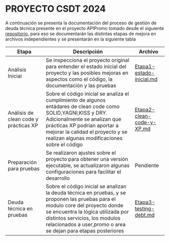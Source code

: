 # PROYECTO CSDT 2024 

A continuación se presenta la documentación del proceso de gestión de deuda técnica 
presente en el proyecto APIPromo tomado desde el siguiente [repositorio](https://github.com/AhmadRiza/APIPromo/tree/master),
para eso se documentarán las distintas etapas de mejora en archivos independientes y se presentarán en la siguiente tabla


| Etapa                                 | Descripción                                                                                                                                                                                                                                                               | Archivo                                                            |
|---------------------------------------|---------------------------------------------------------------------------------------------------------------------------------------------------------------------------------------------------------------------------------------------------------------------------|--------------------------------------------------------------------|
| Análisis Inicial                      | Se inspecciona el proyecto original para entender el estado inicial del proyecto y las posibles mejoras en aspectos como el código, la documentación y las pruebas                                                                                                        | [Etapa1-estado-inicial.md](resources%2FEtapa1-estado-inicial.md)   |
| Análisis de clean code y prácticas XP | Sobre el código inicial se analiza el cumplimiento de algunos entádares de clean code como SOLID,YAGNI,KISS y DRY. Adicionalmente se analizan que prácticas XP podrían aportar a mejorar la calidad el proyecto y se realizan algunas modificaciones sobre el código      | [Etapa2-clean-code-y-XP.md](resources%2FEtapa2-clean-code-y-XP.md) |
| Preparación para pruebas              | Se realizaron ajustes sobre el proyecto para obtener una versión ejecutable, se actualizaron algunas configuraciones para facilitar el desarrollo                                                                                                                         | Pendiente                                                          |
| Deuda técnica en pruebas              | Sobre el código inicial se analizan la deuda técnica en pruebas, y se proponen las pruebas para el modulo core del proyecto donde se encuentra la lógica utilizada por distintos servicios, los modulos relacionados a user,promo o area se dejan para etapas posteriores | [Etapa3-testing-debt.md](resources%2FEtapa3-testing-debt.md)       |
